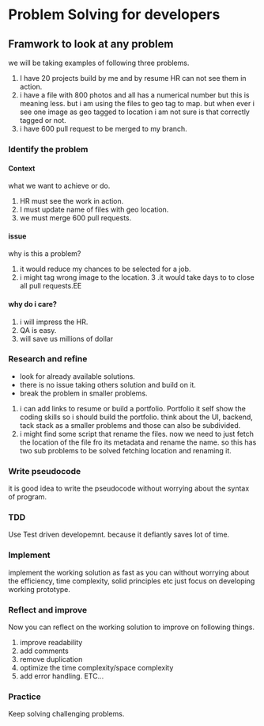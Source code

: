 # Problem Solving for developers

## Framwork to look at any problem
we will be taking examples of following three problems.
1. I have 20 projects build by me and by resume HR can not see them in action.
2. i have a file with 800 photos and all has a numerical number but this is meaning less. but i am using the files to geo tag to map. but when ever i see one image as geo tagged to location i am not sure is that correctly tagged or not.
3. i have 600 pull request to be merged to my branch.
### Identify the problem
#### Context
what we want to achieve or do.
1. HR must see the work in action.
2. I must update name of files with geo location.
3. we must merge 600 pull requests.

#### issue
why is this a problem? 
1. it would reduce my chances to be selected for a job.
2. i might tag wrong image to the location.
3 .it would take days to to close all pull requests.EE
#### why do i care?
1. i will impress the HR.
2. QA is easy.
3. will save us millions of dollar
### Research and refine
* look for already available solutions.
* there is no issue taking others solution and build on it.
* break the problem in smaller problems.
1. i can add links to resume or build a portfolio. Portfolio it self show the coding skills so i should build the portfolio. think about the UI, backend, tack stack as a smaller problems and those can also be subdivided.
2. i might find some script that rename the files. now we need to just fetch the location of the file fro its metadata and rename the name. so this has two sub problems to be solved fetching location and renaming it.

### Write pseudocode
it is good idea to write the pseudocode without worrying about the syntax of program. 
### TDD
Use Test driven developemnt. because it defiantly saves lot of time.
### Implement
implement the working solution as fast as you can without worrying about the efficiency, time complexity, solid principles etc just focus on developing working prototype.
### Reflect and improve
Now you can reflect on the working solution to improve on following things.
1. improve readability
2. add comments
3. remove duplication
4. optimize the time complexity/space complexity
5. add error handling.
ETC...
### Practice
Keep solving challenging problems.